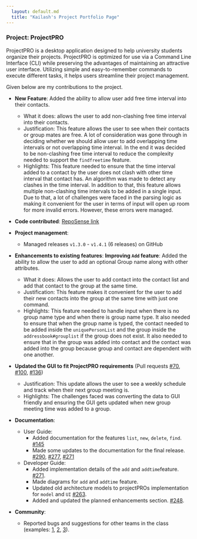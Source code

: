 ```yaml
---
  layout: default.md
  title: "Kailash's Project Portfolio Page"
---
```


### Project: ProjectPRO

ProjectPRO is a desktop application designed to help university students organize their projects. ProjectPRO is optimized for use via a Command Line Interface (CLI) while preserving the advantages of maintaining an attractive user interface. Utilizing simple and easy-to-remember commands to execute different tasks, it helps users streamline their project management.


Given below are my contributions to the project.

* **New Feature**: Added the ability to allow user add free time interval into their contacts.
  * What it does: allows the user to add non-clashing free time interval into their contacts.
  * Justification: This feature allows the user to see when their contacts or group mates are free. A lot of consideration was gone through in deciding whether we should allow user to add overlapping time intervals or not overlapping time interval. In the end it was decided to be non-clashing free time interval to reduce the complexity needed to support the `findfreetime` feature.
  * Highlights: This feature needed to ensure that the time interval added to a contact by the user does not clash with other time interval that contact has. An algorithm was made to detect any clashes in the time interval. In addition to that, this feature allows multiple non-clashing time intervals to be added in a single input. Due to that, a lot of challenges were faced in the parsing logic as making it convenient for the user in terms of input will open up room for more invalid errors. However, these errors were managed.

* **Code contributed**: [RepoSense link](https://nus-cs2103-ay2324s1.github.io/tp-dashboard/?search=&sort=groupTitle&sortWithin=title&timeframe=commit&mergegroup=&groupSelect=groupByRepos&breakdown=true&checkedFileTypes=docs~functional-code~test-code&since=2023-09-22&chartGroupIndex=36&chartIndex=2%23%2F%23%2F)

* **Project management**:
  * Managed releases `v1.3.0` - `v1.4.1` (6 releases) on GitHub

* **Enhancements to existing features**:
  **Improving `Add` feature**: Added the ability to allow the user to add an optional Group name along with other attributes.
  * What it does: Allows the user to add contact into the contact list and add that contact to the group at the same time.
  * Justification: This feature makes it convenient for the user to add their new contacts into the group at the same time with just one command.
  * Highlights: This feature needed to handle input when there is no group name type and when there is group name type. It also needed to ensure that when the group name is typed, the contact needed to be added inside the `uniquePersonList` and the group inside the `addressbook#grouplist` if the group does not exist. It also needed to ensure that in the group was added into contact and the contact was added into the group because group and contact are dependent with one another.
*  **Updated the GUI to fit ProjectPRO requirements** (Pull requests [\#70](https://github.com/AY2324S1-CS2103T-T10-3/tp/pull/70), [\#100](https://github.com/AY2324S1-CS2103T-T10-3/tp/pull/100), [\#136](https://github.com/AY2324S1-CS2103T-T10-3/tp/pull/136))
   * Justification: This update allows the user to see a weekly schedule and track when their next group meeting is.
   * Highlights: The challenges faced was converting the data to GUI friendly and ensuring the GUI gets updated when new group meeting time was added to a group.


* **Documentation**:
  * User Guide:
    * Added documentation for the features `list`, `new`, `delete`, `find`. [\#145](https://github.com/AY2324S1-CS2103T-T10-3/tp/pull/145)
    * Made some updates to the documentation for the final release. [\#290](https://github.com/AY2324S1-CS2103T-T10-3/tp/pull/290), [\#277](https://github.com/AY2324S1-CS2103T-T10-3/tp/pull/277), [\#271](https://github.com/AY2324S1-CS2103T-T10-3/tp/pull/271)
  * Developer Guide:
    * Added implementation details of the `add` and `addtime`feature. [\#271](https://github.com/AY2324S1-CS2103T-T10-3/tp/pull/271/files).
    * Made diagrams for `add` and `addtime` feature.
    * Updated old architecture models to projectPROs implementation for `model` and `UI` [\#263](https://github.com/AY2324S1-CS2103T-T10-3/tp/pull/263/files).
    * Added and updated the planned enhancements section. [\#248](https://github.com/AY2324S1-CS2103T-T10-3/tp/pull/248/files).

* **Community**:
  * Reported bugs and suggestions for other teams in the class (examples: [1](https://github.com/AY2324S1-CS2103T-T10-4/tp/issues/232), [2](https://github.com/AY2324S1-CS2103T-T10-4/tp/issues/231), [3](https://github.com/AY2324S1-CS2103T-T10-4/tp/issues/234)).


